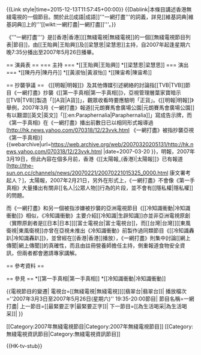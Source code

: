 {{Link style|time=2015-12-13T11:57:45+00:00}}
{{Dablink|本條目講述香港無綫電視的一個節目。關於此[[成語|成語]]'''一網打盡'''的詞義，詳見[[維基詞典|維基詞典]]上的'''[[wikt:一網打盡|一網打盡]]'''。}}

《'''一網打盡'''》是[[香港|香港]][[無綫電視|無綫電視]]的一個[[無綫電視節目列表|節目]]，由[[王貽興|王貽興]]及[[梁慧思|梁慧思]]主持，自2007年<!--[[?月?日|?月?日]]-->起逢星期六晚7:35分播出至2007年5月26日播畢。

== 演員表 ==
=== 主持 ===
*[[王貽興|王貽興]]
*[[梁慧思|梁慧思]]
=== 演出 ===
*[[陳丹丹|陳丹丹]]
*[[黃淑怡|黃淑怡]]
*[[陳宙希|陳宙希]]

== 抄襲爭議 ==
《[[明報|明報]]》及其他傳媒引述網絡的討論指[[TVB|TVB]]節目《一網打盡》抄襲《[[第一手真相|第一手真相]]》，亞視管理層葉家寶暗示[[TVB|TVB]]製造「[[A貨|A貨]]」，觀眾收看時要應驗明「正貨」。《[[明報|明報]]》舉例，2007年3月《一網打盡》報道[[元朗賽馬會廣場公園|元朗賽馬會廣場公園]]有以艱澀[[英文|英文]]「[[:en:Paraphernalia|Paraphernalia]]」寫成告示牌，而《第一手真相》在《一網打盡》播出前數日已以相同形式報導過<ref>[http://hk.news.yahoo.com/070318/12/23vvk.html 《一網打盡》被指抄襲亞視《第一手真相》] {{webarchive|url=https://web.archive.org/web/20070320205131/http://hk.news.yahoo.com/070318/12/23vvk.html |date=2007-03-20 }}，明報，2007年3月19日</ref>，但此內容在個多月前，香港《[[太陽報_(香港)|太陽報]]》已有報道<ref>[http://the-sun.on.cc/channels/news/20070221/20070221015325_0000.html 康文署考起人？]，太陽報，2007年2月21日</ref>，另外在形式上，《一網打盡》不會像《第一手真相》大量播出有關非[[名人|公眾人物]]行為的片段，並不會有[[隱私權|隱私權]]的問題。

而《一網打盡》和另一個被指涉嫌被抄襲的亞洲電視節目《[[冷知識衝動|冷知識衝動]]》相似，《冷知識衝動》主要介紹[[冷知識|生辟知識]]亦並非亞洲電視原創（實際原創者是[[日本|日本]][[富士電視台|富士電視台]]，而[[台灣|台灣]][[東風衛視|東風衛視]]亦曾在亞視未推出《冷知識衝動》前製作過同類節目《[[冷知識轟趴|冷知識轟趴]]》，並曾經在[[香港|香港]]播放），《一網打盡》則集中討論[[網上傳聞|網上傳聞]]的真確性，而且由註冊營養師擔任主持，側重報道食物安全資訊，但兩者都會邀請專家講解。

== 參考資料 ==

<div style="font-size: 85%">
<references />
</div>

== 參見 ==
*[[第一手真相|第一手真相]]
*[[冷知識衝動|冷知識衝動]]

{{電視節目的變遷|
電視台=[[無綫電視|無綫電視]][[翡翠台|翡翠台]]|
播放檔次=''2007年3月3日至2007年5月26日(星期六)'' 19:35-20:00節目|
節目名稱=一網打盡|
上一節目=[[最緊要正字|最緊要正字]]|
下一節目=[[為生活喝采|為生活喝采]]|
}}

[[Category:2007年無綫電視節目|Category:2007年無綫電視節目]]
[[Category:無綫電視資訊節目|Category:無綫電視資訊節目]]

{{HK-tv-stub}}